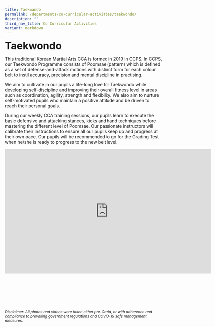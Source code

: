 ```yaml
---
title: Taekwando
permalink: /departments/co-curricular-activities/taekwondo/
description: ""
third_nav_title: Co Curricular Activities
variant: markdown
---
```

<b><font size="6">Taekwondo</font></b>

This traditional Korean Martial Arts CCA is formed in 2019 in CCPS. In CCPS, our Taekwondo Programme consists of Poomsae (pattern) which is defined as a set of defense-and-attack motions with distinct form for each colour belt to instil accuracy, precision and mental discipline in practising.  
  
We aim to cultivate in our pupils a life-long love for Taekwondo while developing self-discipline and improving their overall fitness level in areas such as coordination, agility, strength and flexibility. We also aim to nurture self-motivated pupils who maintain a positive attitude and be driven to reach their personal goals.  
  
During our weekly CCA training sessions, our pupils learn to execute the basic defensive and attacking stances, kicks and hand techniques before mastering the different level of Poomsae. Our passionate instructors will calibrate their instructions to ensure all our pupils keep up and progress at their own pace. Our pupils will be recommended to go for the Grading Test when he/she is ready to progress to the new belt level.

<center>

<iframe allowfullscreen="true" height="400" width="660" frameborder="0" src="https://docs.google.com/presentation/d/e/2PACX-1vSW0lpkfKPntuep8gEuQNdMLjG0L8_qa-2ZcdN_9i47k0_Lww_J12doBCaWPXxmwofGAAbP05QV_Rw8/embed?start=true&amp;loop=true&amp;delayms=3000"></iframe>

</center>

<br><br><br><br><br><br>
<sup>_Disclaimer: All photos and videos were taken either pre-Covid, or with adherence and compliance to prevailing government regulations and COVID-19 safe management measures._</sup>